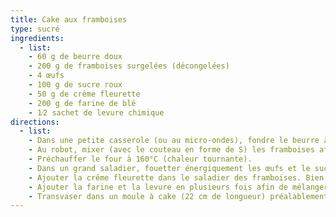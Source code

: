 ```yaml
---
title: Cake aux framboises
type: sucré
ingredients:
  - list:
    - 60 g de beurre doux
    - 200 g de framboises surgelées (décongelées)
    - 4 œufs
    - 100 g de sucre roux
    - 50 g de crême fleurette
    - 200 g de farine de blé
    - 1⁄2 sachet de levure chimique
directions:
  - list:
    - Dans une petite casserole (ou au micro-ondes), fondre le beurre à feu très doux. Réserver.
    - Au robot, mixer (avec le couteau en forme de S) les framboises afin d'obtenir une sorte de purée. Réserver dans un petit saladier.
    - Préchauffer le four à 160°C (chaleur tournante).
    - Dans un grand saladier, fouetter énergiquement les œufs et le sucre.
    - Ajouter la crême fleurette dans le saladier des framboises. Bien remuer puis incoporer ce mélange dans celui du grand saladier.
    - Ajouter la farine et la levure en plusieurs fois afin de mélanger délicatement jusqu'à obtenir un mélanger homogène.
    - Transvaser dans un moule à cake (22 cm de longueur) préalablement beurré et fariné puis enfourner 1h à 160°C.
---
```

